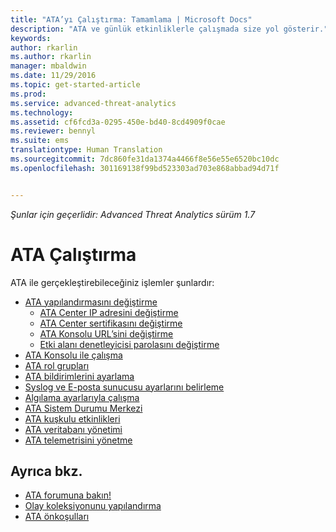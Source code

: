 ```yaml
---
title: "ATA’yı Çalıştırma: Tamamlama | Microsoft Docs"
description: "ATA ve günlük etkinliklerle çalışmada size yol gösterir."
keywords: 
author: rkarlin
ms.author: rkarlin
manager: mbaldwin
ms.date: 11/29/2016
ms.topic: get-started-article
ms.prod: 
ms.service: advanced-threat-analytics
ms.technology: 
ms.assetid: cf6fcd3a-0295-450e-bd40-8cd4909f0cae
ms.reviewer: bennyl
ms.suite: ems
translationtype: Human Translation
ms.sourcegitcommit: 7dc860fe31da1374a4466f8e56e55e6520bc10dc
ms.openlocfilehash: 301169138f99bd523303ad703e868abbad94d71f


---
```


*Şunlar için geçerlidir: Advanced Threat Analytics sürüm 1.7*



# <a name="operate-ata"></a>ATA Çalıştırma

ATA ile gerçekleştirebileceğiniz işlemler şunlardır:

- [ATA yapılandırmasını değiştirme](modifying-ata-configuration.md)
  - [ATA Center IP adresini değiştirme](modifying-ata-config-centerip.md)
  - [ATA Center sertifikasını değiştirme](modifying-ata-config-centercert.md)
  - [ATA Konsolu URL’sini değiştirme](modifying-ata-config-consoleurl.md)
  - [Etki alanı denetleyicisi parolasını değiştirme](modifying-ata-config-dcpassword.md)
- [ATA Konsolu ile çalışma](working-with-ata-console.md)
- [ATA rol grupları](ata-role-groups.md)
- [ATA bildirimlerini ayarlama](setting-ata-alerts.md)
- [Syslog ve E-posta sunucusu ayarlarını belirleme](setting-syslog-email-server-settings.md)
- [Algılama ayarlarıyla çalışma](working-with-detection-settings.md)
- [ATA Sistem Durumu Merkezi](ata-health-center.md)
- [ATA kuşkulu etkinlikleri](working-with-suspicious-activities.md)
- [ATA veritabanı yönetimi](ata-database-management.md)
- [ATA telemetrisini yönetme](manage-telemetry-settings.md)


## <a name="see-also"></a>Ayrıca bkz.

- [ATA forumuna bakın!](https://aka.ms/ata-forum)
- [Olay koleksiyonunu yapılandırma](configure-event-collection.md)
- [ATA önkoşulları](/advanced-threat-analytics/plan-design/ata-prerequisites)




<!--HONumber=Nov16_HO5-->


